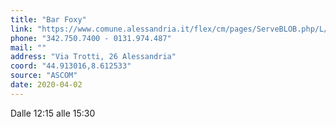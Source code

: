 ```yaml
---
title: "Bar Foxy"
link: "https://www.comune.alessandria.it/flex/cm/pages/ServeBLOB.php/L/IT/IDPagina/2069"
phone: "342.750.7400 - 0131.974.487"
mail: ""
address: "Via Trotti, 26 Alessandria"
coord: "44.913016,8.612533"
source: "ASCOM"
date: 2020-04-02
---
```


Dalle 12:15 alle 15:30
